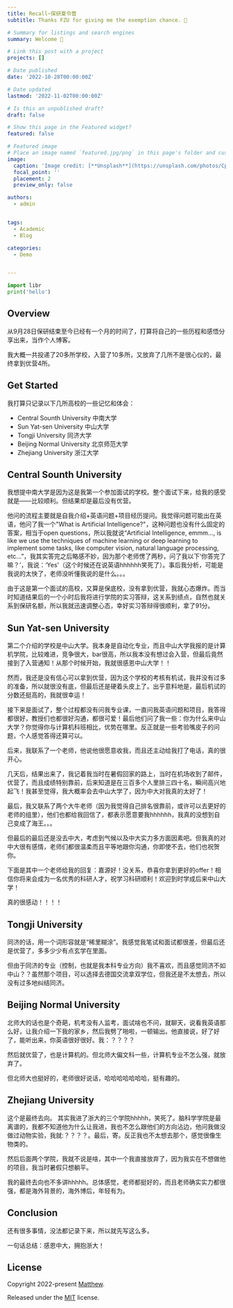```yaml
---
title: Recall~保研夏令营
subtitle: Thanks FZU for giving me the exemption chance. 👋

# Summary for listings and search engines
summary: Welcome 👋 

# Link this post with a project
projects: []

# Date published
date: '2022-10-28T00:00:00Z'

# Date updated
lastmod: '2022-11-02T00:00:00Z'

# Is this an unpublished draft?
draft: false

# Show this page in the Featured widget?
featured: false

# Featured image
# Place an image named `featured.jpg/png` in this page's folder and customize its options here.
image:
  caption: 'Image credit: [**Unsplash**](https://unsplash.com/photos/CpkOjOcXdUY)'
  focal_point: ''
  placement: 2
  preview_only: false

authors:
  - admin


tags:
  - Academic
  - Blog

categories:
  - Demo


---
```


```python
import libr
print('hello')
```

## Overview

从9月28日保研结束至今已经有一个月的时间了，打算将自己的一些历程和感悟分享出来，当作个人博客。

我大概一共投递了20多所学校，入营了10多所，又放弃了几所不是很心仪的，最终拿到优营4所。

## Get Started
我打算只记录以下几所高校的一些记忆和体会：
- Central Sounth University 中南大学
- Sun Yat-sen University 中山大学
- Tongji University 同济大学
- Beijing Normal University 北京师范大学
- Zhejiang University 浙江大学


## Central Sounth University

我想提中南大学是因为这是我第一个参加面试的学校。整个面试下来，给我的感受就是——比较顺利。但结果却是最后没有优营。

他问的流程主要就是自我介绍+英语问题+项目经历提问。我觉得问题可能出在英语，他问了我一个"What is Artificial Intelligence?"，这种问题也没有什么固定的答案，相当于open questions，所以我就说“Artificial Intelligence, emmm..., is like we use the techniques of machine learning or deep learning to implement some tasks, like computer vision, natural language processing, etc...”，我其实答完之后略感不妙，因为那个老师愣了两秒，问了我以下‘你答完了嘛？’，我说：‘Yes'（这个时候还在说英语hhhhhh笑死了）。事后我分析，可能是我说的太快了，老师没听懂我说的是什么。。。

由于这是第一个面试的高校，又算是保底校，没有拿到优营，我就心态爆炸。而当时知道结果后的一个小时后我将进行学院的实习答辩，这关系到绩点，自然也就关系到保研名额，所以我就迅速调整心态，幸好实习答辩得很顺利，拿了91分。

## Sun Yat-sen University

第二个介绍的学校是中山大学。我本身是自动化专业，而且中山大学我报的是计算机学院，比较难进，竞争很大，bar很高，所以我本没有想过会入营，但最后竟然接到了入营通知！从那个时候开始，我就很感恩中山大学！！

然而，我还是没有信心可以拿到优营，因为这个学校的考核有机试，我并没有过多的准备，所以就很没有底，但最后还是硬着头皮上了。出乎意料地是，最后机试的分数还挺高的，我就很幸运！

接下来是面试了，整个过程都没有问我专业课，一直问我英语问题和项目，我答得都很好，教授们也都很好沟通，都很可爱！最后他们问了我一些：你为什么来中山大学？你觉得你与计算机科班相比，优势在哪里。反正就是一些考验嘴皮子的问题，个人感觉答得还算可以。

后来，我联系了一个老师，他说他很愿意收我，而且还主动给我打了电话，真的很开心。

几天后，结果出来了，我记着我当时在暑假回家的路上，当时在机场收到了邮件，优营了，而且成绩特别靠前，后来知道是在三百多个人里排三四十名，瞬间高兴地起飞！我甚至觉得，我大概率会去中山大学了，因为中大对我真的太好了！

最后，我又联系了两个大牛老师（因为我觉得自己排名很靠前，或许可以去更好的老师的组里），他们也都给我回信了，都表示愿意要我hhhhhh，我真的没想到自己变成了海王。。。

但最后的最后还是没去中大，考虑到气候以及中大实力多方面因素吧。但我真的对中大很有感情，老师们都很温柔而且平等地跟你沟通，你即使不去，他们也祝贺你。

下面是其中一个老师给我的回复：嘉源好！没关系，恭喜你拿到更好的offer！相信你将来会成为一名优秀的科研人才，祝学习科研顺利！欢迎到时学成后来中山大学！

真的很感动！！！！

## Tongji University
同济的话，用一个词形容就是“稀里糊涂”。我感觉我笔试和面试都很差，但最后还是优营了，多多少少有点玄学在里面。

但由于同济的专业（控制，也就是我本科专业方向）我不喜欢，而且感觉同济不如中山？？虽然那个项目，可以选择去德国交流拿双学位，但我还是不太想去，所以没有过多地纠结同济。

## Beijing Normal University
北师大的话也是个奇葩，机考没有人监考，面试啥也不问，就聊天，说看我英语那么好，让我介绍一下我的家乡，然后我劈了啪啦，一顿输出。他直接说，好了好了，能听出来，你英语很好很好。我：？？？？

然后就优营了，也是计算机的。但北师大偏文科一些，计算机专业不怎么强，就放弃了。

但北师大也挺好的，老师很好说话，哈哈哈哈哈哈哈，挺有趣的。

## Zhejiang University
这个是最终去向。
其实我进了浙大的三个学院hhhhh，笑死了。脑科学学院是最离谱的，我都不知道他为什么让我进，我也不怎么跟他们的方向沾边，他问我做没做过动物实验，我就:？？？？。最后，寄。反正我也不太想去那个，感觉很像生物类的。

然后后面两个学院，我就不说是啥，其中一个我直接放弃了，因为我实在不想做他的项目，我当时暑假只想躺平。

我的最终去向也不多讲hhhhh。总体感觉，老师都挺好的，而且老师确实实力都很强，都是海外背景的，海外博后，年轻有为。

## Conclusion
还有很多事情，没法都记录下来，所以就先写这么多。

一句话总结：感恩中大，拥抱浙大！

## License

Copyright 2022-present [Matthew](https://matthew-jiayuan-su.netlify.app).

Released under the [MIT](https://github.com/SU-JIAYUAN/academic-website/blob/main/LICENSE.md) license.
